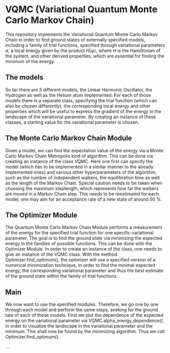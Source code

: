# VQMC (Variational Quantum Monte Carlo Markov Chain)
This repository implements the Variational Quantum Monte Carlo Markov Chain in order to find ground states 
of externally specified models, including a family of trial functions, specified through variational parameters
$\alpha$, a local energy given by the product $H |\psi\rangle$, where $H$ is the Hamiltonian of the system, and
other derived properties, which are essential for finding the minimum of the energy.

## The models
So far there are 3 different models, the Linear Harmonic Oscillator, the Hydrogen as well as the Helium atom
implemented. For each of those models there is a separate class, specifying the trial function (which can 
also be chosen differently), the corresponding local energy and other properties which will be useful to
express the gradient of the energy in the landscape of the variational parameter. By creating an instance of 
these classes, a starting value for the variational parameter is chosen.

## The Monte Carlo Markov Chain Module
Given a model, we can find the expectation value of the energy via a Monte Carlo Markov Chain Metropolis
kind of algorithm. This can be done via creating an instance of the class VQMC. Here one first can specify
the model (which has to be implemented in a similar manner to the already implemented ones) and various other
hyperparameters of the algorithm, such as the number of independent walkers, the equilibration time as well as
the length of the Markov Chain.
Special caution needs to be taken when choosing the maximum steplength, which represents how far the walkers
are moved in a Markov Chain step. This needs to be reestimated for each model, one may aim for an acceptance
rate of a new state of around 50 %. 

## The Optimizer Module
The Quantum Monte Carlo Markov Chain Module performs a measurement of the energy for the specified trial 
function for one specific variational parameter. The goal is to find the ground state via minimizing the 
expected energy in the families of possible functions. This can be done with the Optimizer Module. In order
to create an instance of the class, one needs to give an instance of the VQMC class. With the method
Optimizer.find_optimum(), the optimizer will use a specified version of a numerical minimization technique,
in order to find the minimal expected energy, the corresponding variational parameter and thus the best
estimate of the ground state within the family of trial functions.

## Main
We now want to use the specified modules. Therefore, we go one by one through each model and perform the same 
steps, seeking for the ground tate of each of these models.
First we plot the dependence of the expected energy on the variational parameter via 
VQMC.alpha_energy_dependence(), in order to visualize the landscape in the variational parameter and the 
minimum. This shall now be found by the minimizing algorithm. Thus we call Optimizer.find_optimum().

....
